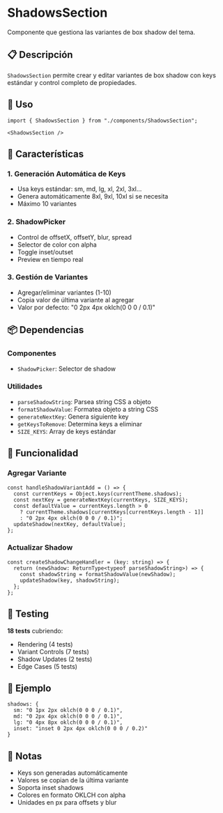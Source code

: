 # ShadowsSection

Componente que gestiona las variantes de box shadow del tema.

## 📋 Descripción

`ShadowsSection` permite crear y editar variantes de box shadow con keys estándar y control completo de propiedades.

## 🎯 Uso

```tsx
import { ShadowsSection } from "./components/ShadowsSection";

<ShadowsSection />
```

## 🎨 Características

### 1. **Generación Automática de Keys**

- Usa keys estándar: sm, md, lg, xl, 2xl, 3xl...
- Genera automáticamente 8xl, 9xl, 10xl si se necesita
- Máximo 10 variantes

### 2. **ShadowPicker**

- Control de offsetX, offsetY, blur, spread
- Selector de color con alpha
- Toggle inset/outset
- Preview en tiempo real

### 3. **Gestión de Variantes**

- Agregar/eliminar variantes (1-10)
- Copia valor de última variante al agregar
- Valor por defecto: "0 2px 4px oklch(0 0 0 / 0.1)"

## 📦 Dependencias

### Componentes

- `ShadowPicker`: Selector de shadow

### Utilidades

- `parseShadowString`: Parsea string CSS a objeto
- `formatShadowValue`: Formatea objeto a string CSS
- `generateNextKey`: Genera siguiente key
- `getKeysToRemove`: Determina keys a eliminar
- `SIZE_KEYS`: Array de keys estándar

## 🔧 Funcionalidad

### Agregar Variante

```tsx
const handleShadowVariantAdd = () => {
  const currentKeys = Object.keys(currentTheme.shadows);
  const nextKey = generateNextKey(currentKeys, SIZE_KEYS);
  const defaultValue = currentKeys.length > 0
    ? currentTheme.shadows[currentKeys[currentKeys.length - 1]]
    : "0 2px 4px oklch(0 0 0 / 0.1)";
  updateShadow(nextKey, defaultValue);
};
```

### Actualizar Shadow

```tsx
const createShadowChangeHandler = (key: string) => {
  return (newShadow: ReturnType<typeof parseShadowString>) => {
    const shadowString = formatShadowValue(newShadow);
    updateShadow(key, shadowString);
  };
};
```

## 🧪 Testing

**18 tests** cubriendo:

- Rendering (4 tests)
- Variant Controls (7 tests)
- Shadow Updates (2 tests)
- Edge Cases (5 tests)

## 🎯 Ejemplo

```tsx
shadows: {
  sm: "0 1px 2px oklch(0 0 0 / 0.1)",
  md: "0 2px 4px oklch(0 0 0 / 0.1)",
  lg: "0 4px 8px oklch(0 0 0 / 0.1)",
  inset: "inset 0 2px 4px oklch(0 0 0 / 0.2)"
}
```

## 📝 Notas

- Keys son generadas automáticamente
- Valores se copian de la última variante
- Soporta inset shadows
- Colores en formato OKLCH con alpha
- Unidades en px para offsets y blur
